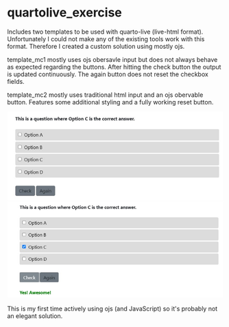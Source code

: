 # quartolive_exercise

Includes two templates to be used with quarto-live (live-html format).
Unfortunately I could not make any of the existing tools work with this format.
Therefore I created a custom solution using mostly ojs.

template_mc1 mostly uses ojs obersavle input but does not always behave as expected regarding the buttons.
After hitting the check button the output is updated continuously.
The again button does not reset the checkbox fields.

template_mc2 mostly uses traditional html input and an ojs obervable button.
Features some additional styling and a fully working reset button.

![Screenshot of MCQuestion](mcquestion.jpg)
![Screenshot of MCQuestion after check](mcquestion_2.jpg)

This is my first time actively using ojs (and JavaScript) so it's probably not an elegant solution.
